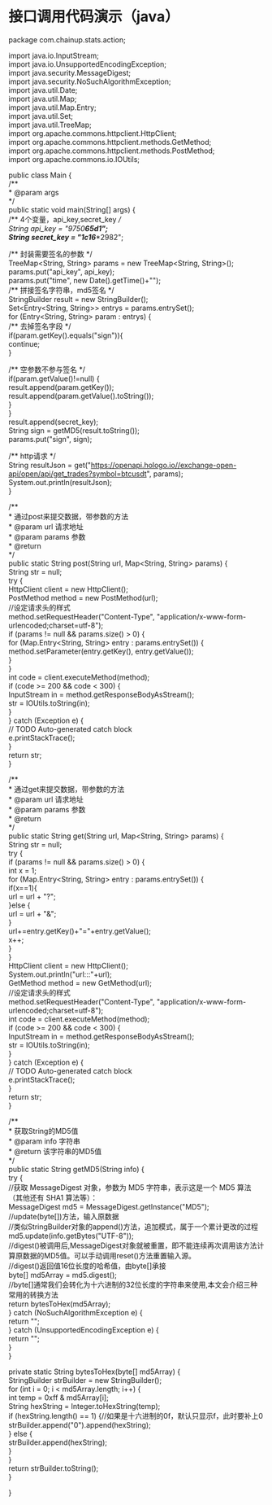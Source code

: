 # 接口调用代码演示（java）

package com.chainup.stats.action;        <br>

import java.io.InputStream;        <br>
import java.io.UnsupportedEncodingException;        <br>
import java.security.MessageDigest;        <br>
import java.security.NoSuchAlgorithmException;        <br>
import java.util.Date;        <br>
import java.util.Map;        <br>
import java.util.Map.Entry;        <br>
import java.util.Set;        <br>
import java.util.TreeMap;        <br>
import org.apache.commons.httpclient.HttpClient;        <br>
import org.apache.commons.httpclient.methods.GetMethod;        <br>
import org.apache.commons.httpclient.methods.PostMethod;        <br>
import org.apache.commons.io.IOUtils;        <br>

public class Main {        <br>
/**        <br>
\* @param args        <br>
\*/        <br>
public static void main(String[] args) {        <br>
/** 4个变量，api_key,secret_key */        <br>
String api_key = "9750******************65d1";        <br>
String secret_key = "1c16******************2982";        <br>

/** 封装需要签名的参数 \*/        <br>
TreeMap<String, String> params = new TreeMap<String, String>();        <br>
params.put("api_key", api_key);        <br>
params.put("time", new Date().getTime()+"");        <br>
/** 拼接签名字符串，md5签名 \*/        <br>
StringBuilder result = new StringBuilder();        <br>
Set<Entry<String, String>> entrys = params.entrySet();        <br>
for (Entry<String, String> param : entrys) {        <br>
/** 去掉签名字段 */        <br>
if(param.getKey().equals("sign")){        <br>
continue;        <br>
}        <br>

/** 空参数不参与签名 */        <br>
if(param.getValue()!=null) {        <br>
result.append(param.getKey());        <br>
result.append(param.getValue().toString());        <br>
}        <br>
}        <br>
result.append(secret_key);        <br>
String sign = getMD5(result.toString());        <br>
params.put("sign", sign);        <br>

/** http请求 */        <br>
String resultJson = get("https://openapi.hologo.io//exchange-open-api/open/api/get_trades?symbol=btcusdt", params);        <br>
System.out.println(resultJson);        <br>
}        <br>




/**        <br>
\* 通过post来提交数据，带参数的方法        <br>
\* @param url 请求地址        <br>
\* @param params 参数        <br>
\* @return        <br>
*/        <br>
public static String post(String url, Map<String, String> params) {        <br>
String str = null;        <br>
try {        <br>
HttpClient client = new HttpClient();        <br>
PostMethod method = new PostMethod(url);        <br>
//设定请求头的样式        <br>
method.setRequestHeader("Content-Type", "application/x-www-form-urlencoded;charset=utf-8");        <br>
if (params != null && params.size() > 0) {        <br>
for (Map.Entry<String, String> entry : params.entrySet()) {        <br>
method.setParameter(entry.getKey(), entry.getValue());        <br>
}        <br>
}        <br>
int code = client.executeMethod(method);        <br>
if (code >= 200 && code < 300) {        <br>
InputStream in = method.getResponseBodyAsStream();        <br>
str = IOUtils.toString(in);        <br>
}        <br>
} catch (Exception e) {        <br>
// TODO Auto-generated catch block        <br>
e.printStackTrace();        <br>
}        <br>
return str;        <br>
}        <br>

/**        <br>
\* 通过get来提交数据，带参数的方法        <br>
\* @param url 请求地址        <br>
\* @param params 参数        <br>
\* @return        <br>
*/        <br>
public static String get(String url, Map<String, String> params) {        <br>
String str = null;        <br>
try {        <br>
if (params != null && params.size() > 0) {        <br>
int x = 1;        <br>
for (Map.Entry<String, String> entry : params.entrySet()) {        <br>
if(x==1){        <br>
url = url + "?";        <br>
}else {        <br>
url = url + "&";        <br>
}        <br>
url+=entry.getKey()+"="+entry.getValue();        <br>
x++;        <br>
}        <br>
}        <br>
HttpClient client = new HttpClient();        <br>
System.out.println("url:::"+url);        <br>
GetMethod method = new GetMethod(url);        <br>
//设定请求头的样式        <br>
method.setRequestHeader("Content-Type", "application/x-www-form-urlencoded;charset=utf-8");        <br>
int code = client.executeMethod(method);        <br>
if (code >= 200 && code < 300) {        <br>
InputStream in = method.getResponseBodyAsStream();        <br>
str = IOUtils.toString(in);        <br>
}        <br>
} catch (Exception e) {        <br>
// TODO Auto-generated catch block        <br>
e.printStackTrace();        <br>
}        <br>
return str;        <br>
}        <br>


/**        <br>
\* 获取String的MD5值        <br>
\* @param info 字符串        <br>
\* @return 该字符串的MD5值        <br>
*/        <br>
public static String getMD5(String info) {        <br>
try {        <br>
//获取 MessageDigest 对象，参数为 MD5 字符串，表示这是一个 MD5 算法（其他还有 SHA1 算法等）：        <br>
MessageDigest md5 = MessageDigest.getInstance("MD5");        <br>
//update(byte[])方法，输入原数据        <br>
//类似StringBuilder对象的append()方法，追加模式，属于一个累计更改的过程        <br>
md5.update(info.getBytes("UTF-8"));        <br>
//digest()被调用后,MessageDigest对象就被重置，即不能连续再次调用该方法计算原数据的MD5值。可以手动调用reset()方法重置输入源。        <br>
//digest()返回值16位长度的哈希值，由byte[]承接        <br>
byte[] md5Array = md5.digest();        <br>
//byte[]通常我们会转化为十六进制的32位长度的字符串来使用,本文会介绍三种常用的转换方法        <br>
return bytesToHex(md5Array);        <br>
} catch (NoSuchAlgorithmException e) {        <br>
return "";        <br>
} catch (UnsupportedEncodingException e) {        <br>
return "";        <br>
}        <br>
}        <br>

private static String bytesToHex(byte[] md5Array) {        <br>
StringBuilder strBuilder = new StringBuilder();        <br>
for (int i = 0; i < md5Array.length; i++) {        <br>
int temp = 0xff & md5Array[i];        <br>
String hexString = Integer.toHexString(temp);        <br>
if (hexString.length() == 1) {//如果是十六进制的0f，默认只显示f，此时要补上0        <br>
strBuilder.append("0").append(hexString);        <br>
} else {        <br>
strBuilder.append(hexString);        <br>
}        <br>
}        <br>
return strBuilder.toString();        <br>
}        <br>

}

